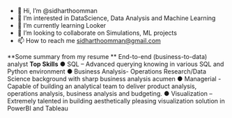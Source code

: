 - 👋 Hi, I’m @sidharthoomman
- 👀 I’m interested in DataScience, Data Analysis and Machine Learning
- 🌱 I’m currently learning Looker
- 💞️ I’m looking to collaborate on Simulations, ML projects
- 📫 How to reach me sidharthoomman@gmail.com


**Some summary from my resume **
End-to-end (business-to-data) analyst
**Top Skills**
● SQL – Advanced querying knowing in various SQL and Python environment
● Business Analysis- Operations Research/Data Science background with sharp business
analysis acumen
● Managerial - Capable of building an analytical team to deliver product analysis, operations
analysis, business analysis and budgeting.
● Visualization – Extremely talented in building aesthetically pleasing visualization solution in
PowerBI and Tableau
